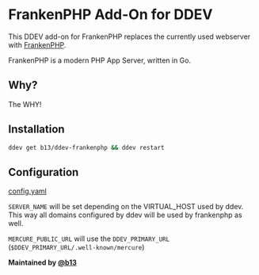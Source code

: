 # FrankenPHP Add-On for DDEV

This DDEV add-on for FrankenPHP replaces the currently used webserver
with [FrankenPHP](https://frankenphp.dev/).

FrankenPHP is a modern PHP App Server, written in Go.

## Why?

The WHY!

## Installation

```bash
ddev get b13/ddev-frankenphp && ddev restart
```

## Configuration

[config.yaml](frankenphp%2Fconfig.yaml)

`SERVER_NAME` will be set depending on the VIRTUAL_HOST used by ddev.
This way all domains configured by ddev will be used by frankenphp as well.

`MERCURE_PUBLIC_URL` will use the `DDEV_PRIMARY_URL` (`$DDEV_PRIMARY_URL/.well-known/mercure`)



**Maintained by [@b13](https://github.com/b13)**
